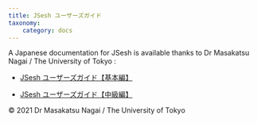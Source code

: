 ```yaml
---
title: JSesh ユーザーズガイド
taxonomy:
    category: docs
---
```


A Japanese documentation for JSesh is available thanks to Dr Masakatsu Nagai / The University of Tokyo :
 
- [JSesh ユーザーズガイド【基本編】](https://repository.dl.itc.u-tokyo.ac.jp/record/2000750/files/JSesh-Basic-Level_Nagai_v1.pdf)

- [JSesh ユーザーズガイド【中級編】](https://repository.dl.itc.u-tokyo.ac.jp/record/2000751/files/JSesh-Intermediate-level_Nagai_v1.pdf)

© 2021 Dr Masakatsu Nagai / The University of Tokyo 